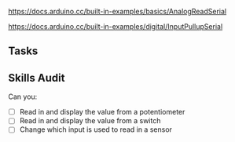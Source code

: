 https://docs.arduino.cc/built-in-examples/basics/AnalogReadSerial

https://docs.arduino.cc/built-in-examples/digital/InputPullupSerial

## Tasks

## Skills Audit
Can you:
- [ ] Read in and display the value from a potentiometer
- [ ] Read in and display the value from a switch
- [ ] Change which input is used to read in a sensor